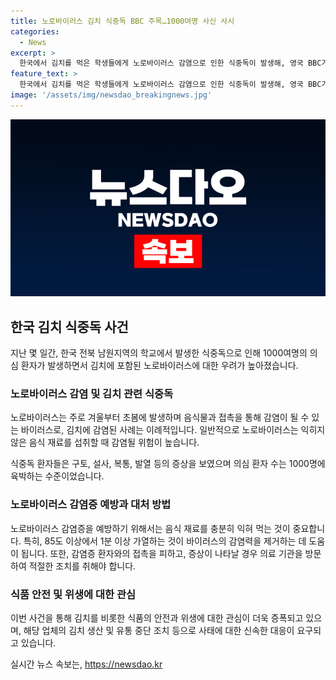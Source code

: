```yaml
---
title: 노로바이러스 김치 식중독 BBC 주목…1000여명 사신 사시
categories:
  - News
excerpt: >
  한국에서 김치를 먹은 학생들에게 노로바이러스 감염으로 인한 식중독이 발생해, 영국 BBC가 관심을 기울이고 있다. 전북 남원지역의 초·중·고교 학생들을 포함한 1000여 명 이상의 식중독 의심 환자가 발생했으며, 15곳에서 24곳으로 학교 수가 늘어났다. 해당 지역에서는 노로바이러스 G2가 검출되어 김치를 제조한 업체의 제품 판매가 중단됐다. 노로바이러스는 유행성 바이러스 위장염을 일으키며, 음식물 관련 감염을 막기 위해 식재료를 충분히 익혀 섭취하는 등의 예방법이 필요하다. 노로바이러스 감염증은 구토, 설사 등의 증상이 나타나며, 병원에서 검사를 받아야한다.
feature_text: >
  한국에서 김치를 먹은 학생들에게 노로바이러스 감염으로 인한 식중독이 발생해, 영국 BBC가 관심을 기울이고 있다. 전북 남원지역의 초·중·고교 학생들을 포함한 1000여 명 이상의 식중독 의심 환자가 발생했으며, 15곳에서 24곳으로 학교 수가 늘어났다. 해당 지역에서는 노로바이러스 G2가 검출되어 김치를 제조한 업체의 제품 판매가 중단됐다. 노로바이러스는 유행성 바이러스 위장염을 일으키며, 음식물 관련 감염을 막기 위해 식재료를 충분히 익혀 섭취하는 등의 예방법이 필요하다. 노로바이러스 감염증은 구토, 설사 등의 증상이 나타나며, 병원에서 검사를 받아야한다.
image: '/assets/img/newsdao_breakingnews.jpg'
---
```


<p><img src="/assets/img/newsdao_breakingnews.jpg" alt="implanttips 속보" /></p>

<h2 data-ke-size="size26">한국 김치 식중독 사건</h2>

<p data-ke-size="size16">지난 몇 일간, 한국 전북 남원지역의 학교에서 발생한 식중독으로 인해 1000여명의 의심 환자가 발생하면서 김치에 포함된 노로바이러스에 대한 우려가 높아졌습니다.</p>

<h3>노로바이러스 감염 및 김치 관련 식중독</h3>

<p data-ke-size="size16">노로바이러스는 주로 겨울부터 초봄에 발생하며 음식물과 접촉을 통해 감염이 될 수 있는 바이러스로, 김치에 감염된 사례는 이례적입니다. 일반적으로 노로바이러스는 익히지 않은 음식 재료를 섭취할 때 감염될 위험이 높습니다.</p>

<p data-ke-size="size16">식중독 환자들은 구토, 설사, 복통, 발열 등의 증상을 보였으며 의심 환자 수는 1000명에 육박하는 수준이었습니다.</p>

<h3>노로바이러스 감염증 예방과 대처 방법</h3>

<p data-ke-size="size16">노로바이러스 감염증을 예방하기 위해서는 음식 재료를 충분히 익혀 먹는 것이 중요합니다. 특히, 85도 이상에서 1분 이상 가열하는 것이 바이러스의 감염력을 제거하는 데 도움이 됩니다. 또한, 감염증 환자와의 접촉을 피하고, 증상이 나타날 경우 의료 기관을 방문하여 적절한 조치를 취해야 합니다.</p>

<h3>식품 안전 및 위생에 대한 관심</h3>

<p data-ke-size="size16">이번 사건을 통해 김치를 비롯한 식품의 안전과 위생에 대한 관심이 더욱 증폭되고 있으며, 해당 업체의 김치 생산 및 유통 중단 조치 등으로 사태에 대한 신속한 대응이 요구되고 있습니다.</p>
실시간 뉴스 속보는, <a href="https://newsdao.kr" rel="dofollow">https://newsdao.kr</a>


